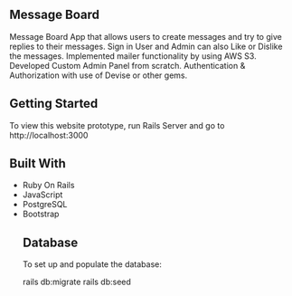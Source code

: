 ## Message Board

<p>Message Board App that allows users to create messages and try to give replies to their messages. Sign in User and Admin can also Like or Dislike the messages. Implemented mailer functionality by using AWS S3. Developed
Custom Admin Panel from scratch. Authentication & Authorization with use of Devise or other gems.</p>

## Getting Started

<p> To view this website prototype, run Rails Server and go to http://localhost:3000 </p>

## Built With

<ul>
<li> Ruby On Rails </li>
<li> JavaScript </li>
<li> PostgreSQL </li>
<li> Bootstrap </li>

## Database

<p> To set up and populate the database: </p>

rails db:migrate
rails db:seed